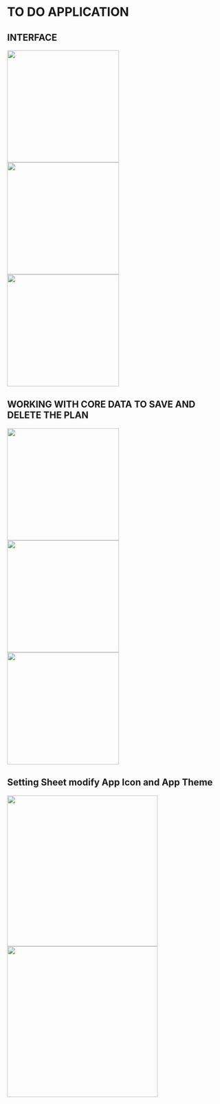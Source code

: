 # TO DO APPLICATION
## INTERFACE
<img src = "https://github.com/Hungtnq911/Todo-App/assets/43258226/45b4528d-9c6b-4eeb-9242-7e697090417a" width = "260">
<img src = "https://github.com/Hungtnq911/Todo-App/assets/43258226/5dd49f0b-95a8-43a0-b46f-f3a68e67c2d0" width = "260">
<img src = "https://github.com/Hungtnq911/Todo-App/assets/43258226/d473fa6e-5b60-452d-ac5b-8b3aa0cc383c" width = "260">

## WORKING WITH CORE DATA TO SAVE AND DELETE THE PLAN

<img src = "https://github.com/Hungtnq911/Todo-App/assets/43258226/03e10a89-a532-468d-9721-c24e46cd772b" width = "260">
<img src = "https://github.com/Hungtnq911/Todo-App/assets/43258226/238ae3d9-940e-4c5f-9f8d-9bf1969b3dc1" width = "260">
<img src = "https://github.com/Hungtnq911/Todo-App/assets/43258226/547bd044-7262-41c6-bac0-a06254e5814b" width = "260">

## Setting Sheet modify App Icon and App Theme
<img src = "https://github.com/Hungtnq911/Todo-App/assets/43258226/196b754d-fdf9-427d-a726-84c7b16b5c91" width = "350">

<img src = "https://github.com/Hungtnq911/Todo-App/assets/43258226/a61afa14-3ed1-4565-bb72-05f7af74cb81" width = "350">

